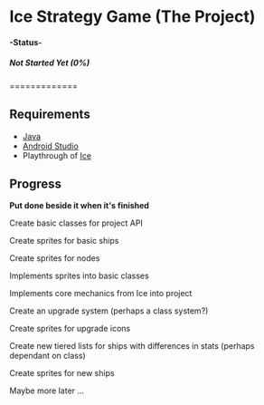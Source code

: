 Ice Strategy Game (The Project)
=============
#### -Status-
##### Not Started Yet (0%)
=============
## Requirements
* [Java]
* [Android Studio]
* Playthrough of [Ice]

## Progress
__Put done beside it when it's finished__

Create basic classes for project API

Create sprites for basic ships

Create sprites for nodes

Implements sprites into basic classes

Implements core mechanics from Ice into project

Create an upgrade system (perhaps a class system?)

Create sprites for upgrade icons

Create new tiered lists for ships with differences in stats (perhaps dependant on class)

Create sprites for new ships

Maybe more later ...

[Java]: http://www.oracle.com/technetwork/java/javase/downloads/index.html
[Android Studio]: https://developer.android.com/studio/index.html
[Ice]: https://play.google.com/store/apps/details?id=com.queader.ice&hl=en
